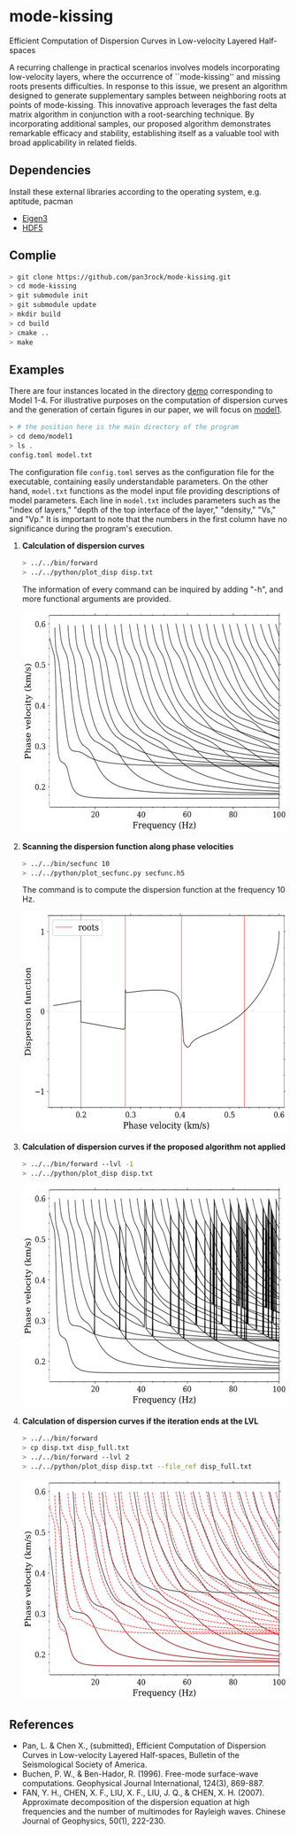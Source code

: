 # mode-kissing
Efficient Computation of Dispersion Curves in Low-velocity Layered Half-spaces

A recurring challenge in practical scenarios involves models incorporating low-velocity layers, where the occurrence of ``mode-kissing'' and missing roots presents difficulties. In response to this issue, we present an algorithm designed to generate supplementary samples between neighboring roots at points of mode-kissing. This innovative approach leverages the fast delta matrix algorithm in conjunction with a root-searching technique. By incorporating additional samples, our proposed algorithm demonstrates remarkable efficacy and stability, establishing itself as a valuable tool with broad applicability in related fields.

## Dependencies

Install these external libraries according to the operating system, e.g. aptitude, pacman

- [Eigen3](https://eigen.tuxfamily.org/index.php?title=Main_Page)
- [HDF5](https://en.wikipedia.org/wiki/Hierarchical_Data_Format)

## Complie

```bash
> git clone https://github.com/pan3rock/mode-kissing.git
> cd mode-kissing
> git submodule init
> git submodule update
> mkdir build
> cd build
> cmake ..
> make
```

## Examples

There are four instances located in the directory [demo](./demo) corresponding to Model 1-4.
For illustrative purposes on the computation of dispersion curves and 
the generation of certain figures in our paper, we will focus on [model1](./demo/model1).

```bash
> # the position here is the main directory of the program
> cd demo/model1
> ls .
config.toml model.txt
```

The configuration file `config.toml` serves as the configuration file for the executable, containing easily understandable parameters. On the other hand, `model.txt` functions as the model input file providing descriptions of model parameters. Each line in `model.txt` includes parameters such as the "index of layers," "depth of the top interface of the layer," "density," "Vs," and "Vp." It is important to note that the numbers in the first column have no significance during the program's execution.

1. **Calculation of dispersion curves**
    ```bash
    > ../../bin/forward
    > ../../python/plot_disp disp.txt
    ```
    The information of every command can be inquired by adding "-h", and more functional arguments are provided.

    <img src="./doc/disp_model1.jpg" width="500" height="400">

2. **Scanning the dispersion function along phase velocities**

    ```bash
    > ../../bin/secfunc 10
    > ../../python/plot_secfunc.py secfunc.h5
    ```
    The command is to compute the dispersion function at the frequency 10 Hz.

    <img src="./doc/secfunc_model1_f10.jpg" width="500" height="400">

3. **Calculation of dispersion curves if the proposed algorithm not applied**
    ```bash
    > ../../bin/forward --lvl -1
    > ../../python/plot_disp disp.txt
    ```

    <img src="./doc/disp_model1_missing.jpg" width="500" height="400">

4. **Calculation of dispersion curves if the iteration ends at the LVL**
    ```bash
    > ../../bin/forward 
    > cp disp.txt disp_full.txt
    > ../../bin/forward --lvl 2 
    > ../../python/plot_disp disp.txt --file_ref disp_full.txt
    ```

    <img src="./doc/disp_model1_compare.jpg" width="500" height="400">

## References

- Pan, L. & Chen X., (submitted), Efficient Computation of Dispersion Curves in Low-velocity Layered Half-spaces,
Bulletin of the Seismological Society of America.
- Buchen, P. W., & Ben-Hador, R. (1996). Free-mode surface-wave computations. Geophysical Journal International, 124(3), 869-887.
- FAN, Y. H., CHEN, X. F., LIU, X. F., LIU, J. Q., & CHEN, X. H. (2007). Approximate decomposition of the dispersion equation at high frequencies and the number of multimodes for Rayleigh waves. Chinese Journal of Geophysics, 50(1), 222-230.
